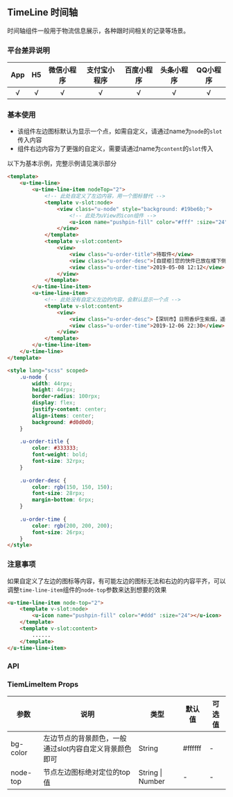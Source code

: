 ## TimeLine 时间轴

时间轴组件一般用于物流信息展示，各种跟时间相关的记录等场景。

### 平台差异说明

|App|H5|微信小程序|支付宝小程序|百度小程序|头条小程序|QQ小程序|
|:-:|:-:|:-:|:-:|:-:|:-:|:-:|
|√|√|√|√|√|√|√|

### 基本使用

- 该组件左边图标默认为显示一个点，如需自定义，请通过name为`node`的`slot`传入内容
- 组件右边内容为了更强的自定义，需要请通过name为`content`的`slot`传入

以下为基本示例，完整示例请见演示部分

```html
<template>
	<u-time-line>
		<u-time-line-item nodeTop="2">
			<!-- 此处自定义了左边内容，用一个图标替代 -->
			<template v-slot:node>
				<view class="u-node" style="background: #19be6b;">
					<!-- 此处为uView的icon组件 -->
					<u-icon name="pushpin-fill" color="#fff" :size="24"></u-icon>
				</view>
			</template>
			<template v-slot:content>
				<view>
					<view class="u-order-title">待取件</view>
					<view class="u-order-desc">[自提柜]您的快件已放在楼下侧门，直走前方53.6米，左拐约10步，再右拐直走，见一红灯笼停下，叩门三下，喊“芝麻开门”即可。</view>
					<view class="u-order-time">2019-05-08 12:12</view>
				</view>
			</template>
		</u-time-line-item>
		<u-time-line-item>
			<!-- 此处没有自定义左边的内容，会默认显示一个点 -->
			<template v-slot:content>
				<view>
					<view class="u-order-desc">【深圳市】日照香炉生紫烟，遥看瀑布挂前川，飞流直下三千尺，疑是银河落九天。</view>
					<view class="u-order-time">2019-12-06 22:30</view>
				</view>
			</template>
		</u-time-line-item>
	</u-time-line>
</template>

<style lang="scss" scoped>
	.u-node {
		width: 44rpx;
		height: 44rpx;
		border-radius: 100rpx;
		display: flex;
		justify-content: center;
		align-items: center;
		background: #d0d0d0;
	}
	
	.u-order-title {
		color: #333333;
		font-weight: bold;
		font-size: 32rpx;
	}
	
	.u-order-desc {
		color: rgb(150, 150, 150);
		font-size: 28rpx;
		margin-bottom: 6rpx;
	}
	
	.u-order-time {
		color: rgb(200, 200, 200);
		font-size: 26rpx;
	}
</style>
```

### 注意事项

如果自定义了左边的图标等内容，有可能左边的图标无法和右边的内容平齐，可以调整`time-line-item`组件的`node-top`参数来达到想要的效果

```html
<u-time-line-item node-top="2">
	<template v-slot:node>
		<u-icon name="pushpin-fill" color="#ddd" :size="24"></u-icon>
	</template>
	<template v-slot:content>
		......
	</template>
</u-time-line-item>
```

### API

### TiemLimeItem Props

| 参数          | 说明            | 类型            | 默认值             |  可选值   |
|-------------  |---------------- |---------------|------------------ |-------- |
| bg-color | 左边节点的背景颜色，一般通过slot内容自定义背景颜色即可 | String | #ffffff | - |
| node-top | 节点左边图标绝对定位的top值 | String \| Number | - | - |
